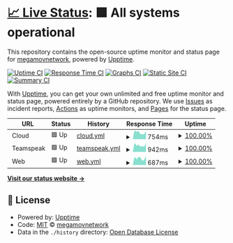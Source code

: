 # [📈 Live Status](https://status.megamov.fr): <!--live status--> **🟩 All systems operational**

This repository contains the open-source uptime monitor and status page for [megamovnetwork](https://status.megamov.fr), powered by [Upptime](https://github.com/upptime/upptime).

[![Uptime CI](https://github.com/megamovnetwork/upptime/workflows/Uptime%20CI/badge.svg)](https://github.com/megamovnetwork/upptime/actions?query=workflow%3A%22Uptime+CI%22)
[![Response Time CI](https://github.com/megamovnetwork/upptime/workflows/Response%20Time%20CI/badge.svg)](https://github.com/megamovnetwork/upptime/actions?query=workflow%3A%22Response+Time+CI%22)
[![Graphs CI](https://github.com/megamovnetwork/upptime/workflows/Graphs%20CI/badge.svg)](https://github.com/megamovnetwork/upptime/actions?query=workflow%3A%22Graphs+CI%22)
[![Static Site CI](https://github.com/megamovnetwork/upptime/workflows/Static%20Site%20CI/badge.svg)](https://github.com/megamovnetwork/upptime/actions?query=workflow%3A%22Static+Site+CI%22)
[![Summary CI](https://github.com/megamovnetwork/upptime/workflows/Summary%20CI/badge.svg)](https://github.com/megamovnetwork/upptime/actions?query=workflow%3A%22Summary+CI%22)

With [Upptime](https://upptime.js.org), you can get your own unlimited and free uptime monitor and status page, powered entirely by a GitHub repository. We use [Issues](https://github.com/megamovnetwork/upptime/issues) as incident reports, [Actions](https://github.com/megamovnetwork/upptime/actions) as uptime monitors, and [Pages](https://status.megamov.fr) for the status page.

<!--start: status pages-->
<!-- This summary is generated by Upptime (https://github.com/upptime/upptime) -->
<!-- Do not edit this manually, your changes will be overwritten -->
<!-- prettier-ignore -->
| URL | Status | History | Response Time | Uptime |
| --- | ------ | ------- | ------------- | ------ |
| <img alt="" src="https://favicons.githubusercontent.com/null" height="13"> Cloud | 🟩 Up | [cloud.yml](https://github.com/megamovnetwork/upptime/commits/HEAD/history/cloud.yml) | <details><summary><img alt="Response time graph" src="./graphs/cloud/response-time-week.png" height="20"> 754ms</summary><br><a href="https://status.megamov.fr/history/cloud"><img alt="Response time 1051" src="https://img.shields.io/endpoint?url=https%3A%2F%2Fraw.githubusercontent.com%2Fmegamovnetwork%2Fupptime%2FHEAD%2Fapi%2Fcloud%2Fresponse-time.json"></a><br><a href="https://status.megamov.fr/history/cloud"><img alt="24-hour response time 872" src="https://img.shields.io/endpoint?url=https%3A%2F%2Fraw.githubusercontent.com%2Fmegamovnetwork%2Fupptime%2FHEAD%2Fapi%2Fcloud%2Fresponse-time-day.json"></a><br><a href="https://status.megamov.fr/history/cloud"><img alt="7-day response time 754" src="https://img.shields.io/endpoint?url=https%3A%2F%2Fraw.githubusercontent.com%2Fmegamovnetwork%2Fupptime%2FHEAD%2Fapi%2Fcloud%2Fresponse-time-week.json"></a><br><a href="https://status.megamov.fr/history/cloud"><img alt="30-day response time 769" src="https://img.shields.io/endpoint?url=https%3A%2F%2Fraw.githubusercontent.com%2Fmegamovnetwork%2Fupptime%2FHEAD%2Fapi%2Fcloud%2Fresponse-time-month.json"></a><br><a href="https://status.megamov.fr/history/cloud"><img alt="1-year response time 1013" src="https://img.shields.io/endpoint?url=https%3A%2F%2Fraw.githubusercontent.com%2Fmegamovnetwork%2Fupptime%2FHEAD%2Fapi%2Fcloud%2Fresponse-time-year.json"></a></details> | <details><summary><a href="https://status.megamov.fr/history/cloud">100.00%</a></summary><a href="https://status.megamov.fr/history/cloud"><img alt="All-time uptime 99.99%" src="https://img.shields.io/endpoint?url=https%3A%2F%2Fraw.githubusercontent.com%2Fmegamovnetwork%2Fupptime%2FHEAD%2Fapi%2Fcloud%2Fuptime.json"></a><br><a href="https://status.megamov.fr/history/cloud"><img alt="24-hour uptime 100.00%" src="https://img.shields.io/endpoint?url=https%3A%2F%2Fraw.githubusercontent.com%2Fmegamovnetwork%2Fupptime%2FHEAD%2Fapi%2Fcloud%2Fuptime-day.json"></a><br><a href="https://status.megamov.fr/history/cloud"><img alt="7-day uptime 100.00%" src="https://img.shields.io/endpoint?url=https%3A%2F%2Fraw.githubusercontent.com%2Fmegamovnetwork%2Fupptime%2FHEAD%2Fapi%2Fcloud%2Fuptime-week.json"></a><br><a href="https://status.megamov.fr/history/cloud"><img alt="30-day uptime 100.00%" src="https://img.shields.io/endpoint?url=https%3A%2F%2Fraw.githubusercontent.com%2Fmegamovnetwork%2Fupptime%2FHEAD%2Fapi%2Fcloud%2Fuptime-month.json"></a><br><a href="https://status.megamov.fr/history/cloud"><img alt="1-year uptime 99.99%" src="https://img.shields.io/endpoint?url=https%3A%2F%2Fraw.githubusercontent.com%2Fmegamovnetwork%2Fupptime%2FHEAD%2Fapi%2Fcloud%2Fuptime-year.json"></a></details>
| <img alt="" src="https://favicons.githubusercontent.com/null" height="13"> Teamspeak | 🟩 Up | [teamspeak.yml](https://github.com/megamovnetwork/upptime/commits/HEAD/history/teamspeak.yml) | <details><summary><img alt="Response time graph" src="./graphs/teamspeak/response-time-week.png" height="20"> 942ms</summary><br><a href="https://status.megamov.fr/history/teamspeak"><img alt="Response time 1251" src="https://img.shields.io/endpoint?url=https%3A%2F%2Fraw.githubusercontent.com%2Fmegamovnetwork%2Fupptime%2FHEAD%2Fapi%2Fteamspeak%2Fresponse-time.json"></a><br><a href="https://status.megamov.fr/history/teamspeak"><img alt="24-hour response time 1382" src="https://img.shields.io/endpoint?url=https%3A%2F%2Fraw.githubusercontent.com%2Fmegamovnetwork%2Fupptime%2FHEAD%2Fapi%2Fteamspeak%2Fresponse-time-day.json"></a><br><a href="https://status.megamov.fr/history/teamspeak"><img alt="7-day response time 942" src="https://img.shields.io/endpoint?url=https%3A%2F%2Fraw.githubusercontent.com%2Fmegamovnetwork%2Fupptime%2FHEAD%2Fapi%2Fteamspeak%2Fresponse-time-week.json"></a><br><a href="https://status.megamov.fr/history/teamspeak"><img alt="30-day response time 997" src="https://img.shields.io/endpoint?url=https%3A%2F%2Fraw.githubusercontent.com%2Fmegamovnetwork%2Fupptime%2FHEAD%2Fapi%2Fteamspeak%2Fresponse-time-month.json"></a><br><a href="https://status.megamov.fr/history/teamspeak"><img alt="1-year response time 1199" src="https://img.shields.io/endpoint?url=https%3A%2F%2Fraw.githubusercontent.com%2Fmegamovnetwork%2Fupptime%2FHEAD%2Fapi%2Fteamspeak%2Fresponse-time-year.json"></a></details> | <details><summary><a href="https://status.megamov.fr/history/teamspeak">100.00%</a></summary><a href="https://status.megamov.fr/history/teamspeak"><img alt="All-time uptime 99.99%" src="https://img.shields.io/endpoint?url=https%3A%2F%2Fraw.githubusercontent.com%2Fmegamovnetwork%2Fupptime%2FHEAD%2Fapi%2Fteamspeak%2Fuptime.json"></a><br><a href="https://status.megamov.fr/history/teamspeak"><img alt="24-hour uptime 100.00%" src="https://img.shields.io/endpoint?url=https%3A%2F%2Fraw.githubusercontent.com%2Fmegamovnetwork%2Fupptime%2FHEAD%2Fapi%2Fteamspeak%2Fuptime-day.json"></a><br><a href="https://status.megamov.fr/history/teamspeak"><img alt="7-day uptime 100.00%" src="https://img.shields.io/endpoint?url=https%3A%2F%2Fraw.githubusercontent.com%2Fmegamovnetwork%2Fupptime%2FHEAD%2Fapi%2Fteamspeak%2Fuptime-week.json"></a><br><a href="https://status.megamov.fr/history/teamspeak"><img alt="30-day uptime 100.00%" src="https://img.shields.io/endpoint?url=https%3A%2F%2Fraw.githubusercontent.com%2Fmegamovnetwork%2Fupptime%2FHEAD%2Fapi%2Fteamspeak%2Fuptime-month.json"></a><br><a href="https://status.megamov.fr/history/teamspeak"><img alt="1-year uptime 99.99%" src="https://img.shields.io/endpoint?url=https%3A%2F%2Fraw.githubusercontent.com%2Fmegamovnetwork%2Fupptime%2FHEAD%2Fapi%2Fteamspeak%2Fuptime-year.json"></a></details>
| <img alt="" src="https://favicons.githubusercontent.com/null" height="13"> Web | 🟩 Up | [web.yml](https://github.com/megamovnetwork/upptime/commits/HEAD/history/web.yml) | <details><summary><img alt="Response time graph" src="./graphs/web/response-time-week.png" height="20"> 687ms</summary><br><a href="https://status.megamov.fr/history/web"><img alt="Response time 1027" src="https://img.shields.io/endpoint?url=https%3A%2F%2Fraw.githubusercontent.com%2Fmegamovnetwork%2Fupptime%2FHEAD%2Fapi%2Fweb%2Fresponse-time.json"></a><br><a href="https://status.megamov.fr/history/web"><img alt="24-hour response time 777" src="https://img.shields.io/endpoint?url=https%3A%2F%2Fraw.githubusercontent.com%2Fmegamovnetwork%2Fupptime%2FHEAD%2Fapi%2Fweb%2Fresponse-time-day.json"></a><br><a href="https://status.megamov.fr/history/web"><img alt="7-day response time 687" src="https://img.shields.io/endpoint?url=https%3A%2F%2Fraw.githubusercontent.com%2Fmegamovnetwork%2Fupptime%2FHEAD%2Fapi%2Fweb%2Fresponse-time-week.json"></a><br><a href="https://status.megamov.fr/history/web"><img alt="30-day response time 719" src="https://img.shields.io/endpoint?url=https%3A%2F%2Fraw.githubusercontent.com%2Fmegamovnetwork%2Fupptime%2FHEAD%2Fapi%2Fweb%2Fresponse-time-month.json"></a><br><a href="https://status.megamov.fr/history/web"><img alt="1-year response time 1030" src="https://img.shields.io/endpoint?url=https%3A%2F%2Fraw.githubusercontent.com%2Fmegamovnetwork%2Fupptime%2FHEAD%2Fapi%2Fweb%2Fresponse-time-year.json"></a></details> | <details><summary><a href="https://status.megamov.fr/history/web">100.00%</a></summary><a href="https://status.megamov.fr/history/web"><img alt="All-time uptime 99.99%" src="https://img.shields.io/endpoint?url=https%3A%2F%2Fraw.githubusercontent.com%2Fmegamovnetwork%2Fupptime%2FHEAD%2Fapi%2Fweb%2Fuptime.json"></a><br><a href="https://status.megamov.fr/history/web"><img alt="24-hour uptime 100.00%" src="https://img.shields.io/endpoint?url=https%3A%2F%2Fraw.githubusercontent.com%2Fmegamovnetwork%2Fupptime%2FHEAD%2Fapi%2Fweb%2Fuptime-day.json"></a><br><a href="https://status.megamov.fr/history/web"><img alt="7-day uptime 100.00%" src="https://img.shields.io/endpoint?url=https%3A%2F%2Fraw.githubusercontent.com%2Fmegamovnetwork%2Fupptime%2FHEAD%2Fapi%2Fweb%2Fuptime-week.json"></a><br><a href="https://status.megamov.fr/history/web"><img alt="30-day uptime 100.00%" src="https://img.shields.io/endpoint?url=https%3A%2F%2Fraw.githubusercontent.com%2Fmegamovnetwork%2Fupptime%2FHEAD%2Fapi%2Fweb%2Fuptime-month.json"></a><br><a href="https://status.megamov.fr/history/web"><img alt="1-year uptime 99.99%" src="https://img.shields.io/endpoint?url=https%3A%2F%2Fraw.githubusercontent.com%2Fmegamovnetwork%2Fupptime%2FHEAD%2Fapi%2Fweb%2Fuptime-year.json"></a></details>

<!--end: status pages-->

[**Visit our status website →**](https://status.megamov.fr)

## 📄 License

- Powered by: [Upptime](https://github.com/upptime/upptime)
- Code: [MIT](./LICENSE) © [megamovnetwork](https://status.megamov.fr)
- Data in the `./history` directory: [Open Database License](https://opendatacommons.org/licenses/odbl/1-0/)
